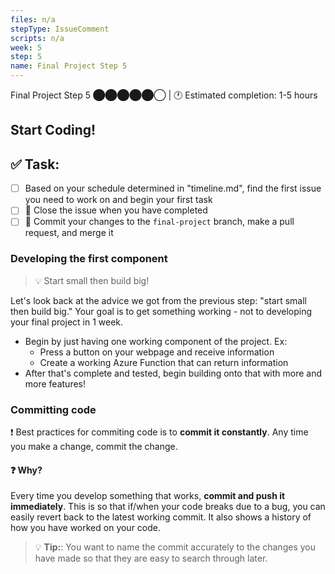 ```yaml
---
files: n/a
stepType: IssueComment
scripts: n/a
week: 5
step: 5
name: Final Project Step 5
---
```

Final Project Step 5 ⬤⬤⬤⬤⬤◯ | 🕐 Estimated completion: 1-5 hours

## Start Coding!

## ✅  Task:

- [ ] Based on your schedule determined in "timeline.md", find the first issue you need to work on and begin your first task
- [ ] 🚀 Close the issue when you have completed
- [ ] 🚀 Commit your changes to the `final-project` branch, make a pull request, and merge it

### Developing the first component

> :bulb: Start small then build big!

Let's look back at the advice we got from the previous step: "start small then build big." Your goal is to get something working - not to developing your final project in 1 week.
* Begin by just having one working component of the project. Ex:
  * Press a button on your webpage and receive information
  * Create a working Azure Function that can return information
* After that's complete and tested, begin building onto that with more and more features!

### Committing code

:exclamation: Best practices for commiting code is to **commit it constantly**. Any time you make a change, commit the change.

#### :question: Why?
Every time you develop something that works, **commit and push it immediately**. This is so that if/when your code breaks due to a bug, you can easily revert back to the latest working commit. It also shows a history of how you have worked on your code.

> :bulb: **Tip:**: You want to name the commit accurately to the changes you have made so that they are easy to search through later.
